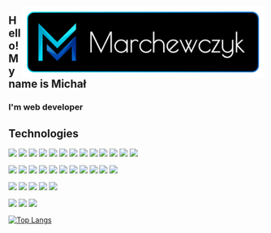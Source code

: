   
[<img src="https://raw.githubusercontent.com/michalmarchewczyk/michalmarchewczyk/master/images/logotype.png" width="478" align="right"/>](https://marchewczyk.eu/)

## Hello!&nbsp;My&nbsp;name&nbsp;is&nbsp;Michał

### I'm web developer

## Technologies

<img src="https://img.shields.io/badge/javascript%20-%23323330.svg?&style=for-the-badge&logo=javascript&logoColor=%23F7DF1E" height="24"/> <img src="https://img.shields.io/badge/typescript%20-%23007ACC.svg?&style=for-the-badge&logo=typescript&logoColor=white" height="24"/> <img src="https://img.shields.io/badge/html5%20-%23E34F26.svg?&style=for-the-badge&logo=html5&logoColor=white" height="24"/> <img src="https://img.shields.io/badge/css3%20-%231572B6.svg?&style=for-the-badge&logo=css3&logoColor=white" height="24"/> <img src="https://img.shields.io/badge/react%20-%2320232a.svg?&style=for-the-badge&logo=react&logoColor=%2361DAFB" height="24"/> <img src="https://img.shields.io/badge/redux%20-%23593d88.svg?&style=for-the-badge&logo=redux&logoColor=white" height="24"/> <img src="https://img.shields.io/badge/vuejs%20-%2335495e.svg?&style=for-the-badge&logo=vue.js&logoColor=%234FC08D" height="24"/> <img src="https://img.shields.io/badge/angular%20-%23DD0031.svg?&style=for-the-badge&logo=angular&logoColor=white" height="24"/> <img src="https://img.shields.io/badge/webpack%20-%238DD6F9.svg?&style=for-the-badge&logo=webpack&logoColor=black"  height="24"/> <img src="https://img.shields.io/badge/jquery%20-%230769AD.svg?&style=for-the-badge&logo=jquery&logoColor=white" height="24"/> <img src="https://img.shields.io/badge/SASS%20-hotpink.svg?&style=for-the-badge&logo=SASS&logoColor=white" height="24"/> <img src="https://img.shields.io/badge/material%20ui%20-%230081CB.svg?&style=for-the-badge&logo=material-ui&logoColor=white" height="24"/> <img src="https://img.shields.io/badge/bootstrap%20-%23563D7C.svg?&style=for-the-badge&logo=bootstrap&logoColor=white" height="24"/>

<img src="https://img.shields.io/badge/node.js%20-%2343853D.svg?&style=for-the-badge&logo=node.js&logoColor=white" height="24"/> <img src="https://img.shields.io/badge/express.js%20-%23404d59.svg?&style=for-the-badge" height="24"/> <img src ="https://img.shields.io/badge/MongoDB-%234ea94b.svg?&style=for-the-badge&logo=mongodb&logoColor=white" height="24"/> <img src ="https://img.shields.io/badge/postgres-%23316192.svg?&style=for-the-badge&logo=postgresql&logoColor=white" height="24"/> <img src="https://img.shields.io/badge/mysql-%2300f.svg?&style=for-the-badge&logo=mysql&logoColor=white" height="24"/> <img src="https://img.shields.io/badge/apache%20-%23D42029.svg?&style=for-the-badge&logo=apache&logoColor=white" height="24"/> <img src="https://img.shields.io/badge/nginx%20-%23009639.svg?&style=for-the-badge&logo=nginx&logoColor=white" height="24"/> <img src="https://img.shields.io/badge/firebase%20-%23039BE5.svg?&style=for-the-badge&logo=firebase" height="24"/> <img src="https://img.shields.io/badge/Google%20Cloud%20-%234285F4.svg?&style=for-the-badge&logo=google-cloud&logoColor=white" height="24"/> <img src="https://img.shields.io/badge/heroku%20-%23430098.svg?&style=for-the-badge&logo=heroku&logoColor=white" height="24"/> <img src="https://img.shields.io/badge/docker%20-%230db7ed.svg?&style=for-the-badge&logo=docker&logoColor=white" height="24"/>

<img src="https://img.shields.io/badge/php-%23777BB4.svg?&style=for-the-badge&logo=php&logoColor=white" height="24"/> <img src="https://img.shields.io/badge/python%20-%2314354C.svg?&style=for-the-badge&logo=python&logoColor=white" height="24"/> <img src="https://img.shields.io/badge/numpy%20-%23013243.svg?&style=for-the-badge&logo=numpy&logoColor=white"  height="24"/> <img src="https://img.shields.io/badge/flask%20-%23000.svg?&style=for-the-badge&logo=flask&logoColor=white" height="24"/> <img src="https://img.shields.io/badge/django%20-%23092E20.svg?&style=for-the-badge&logo=django&logoColor=white" height="24"/>

<img src="https://img.shields.io/badge/figma%20-%23F24E1E.svg?&style=for-the-badge&logo=figma&logoColor=white" height="24"/> <img src="https://img.shields.io/badge/adobe%20xd%20-%23FF26BE.svg?&style=for-the-badge&logo=adobe%20xd&logoColor=white" height="24"/> <img src="https://img.shields.io/badge/blender%20-%23F5792A.svg?&style=for-the-badge&logo=blender&logoColor=white" height="24"/>



[![Top Langs](https://github-readme-stats.vercel.app/api/top-langs/?username=michalmarchewczyk&layout=compact&bg_color=50,00DCFA,0064C8&title_color=ffffff&text_color=ffffff&hide_border=true&langs_count=6)](https://github.com/anuraghazra/github-readme-stats)
